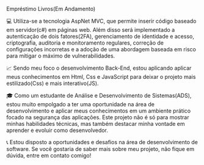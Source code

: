 Empréstimo Livros(Em Andamento)

💻 Utiliza-se a tecnologia AspNet MVC, que permite inserir código baseado em servidor(c#) em páginas web. Além disso será implementado a autenticação de dois fatores(2FA), gerenciamento de identidade e acesso, criptografia, auditoria e monitoramento regulares, correção de configurações incorretas e a adoção de uma abordagem baseada em risco para mitigar o máximo de vulnerabilidades.

📈 Sendo meu foco o desenvolvimento Back-End, estou aplicando aplicar meus conhecimentos em Html, Css e JavaScript para deixar o projeto mais estilizado(Css) e mais interativo(JS).

🎓 Como um estudante de Análise e Desenvolvimento de Sistemas(ADS), estou muito empolgado a ter uma oportunidade na área de desenvolvimento e aplicar meus conhecimentos em um ambiente prático focado na segurança das aplicações. Este projeto não é só para mostrar minhas habilidades técnicas, mas também destacar minha vontade em aprender e evoluir como desenvolvedor.

📞 Estou disposto a oportunidades e desafios na área de desenvolvimento de software. Se você gostaria de saber mais sobre meu projeto, não fique em dúvida, entre em contato comigo!
